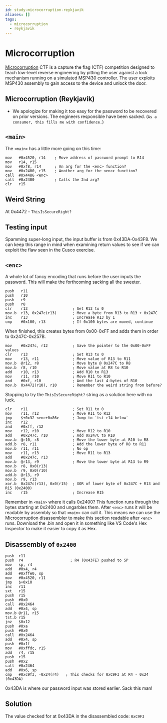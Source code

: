 ```yaml
---
id: study-microcorruption-reykjavik
aliases: []
tags:
  - microcorruption
  - reykjavik
---
```


# Microcorruption

[Microcorruption](https://www.microcorruption.com) CTF is a capture the flag (CTF) competition designed to teach low-level reverse engineering by pitting the user against a lock mechanism running on a simulated MSP430 controller. The user exploits MSP430 assembly to gain access to the device and unlock the door.

## Microcorruption (Reykjavik)

- We apologize for making it too easy for the password to be recovered on prior versions. The engineers responsible have been sacked. (`As a consumer, this fills me with confidence.`)

## `<main>`

The `<main>` has a little more going on this time:

```assembly
mov   #0x4520, r14    ; Move address of password prompt to R14
mov   r14, r15
mov   #0xf8, r14      ; An arg for the <enc> function?
mov   #0x2400, r15    ; Another arg for the <enc> function?
call  #0x4486 <enc>
call  #0x2400         ; Calls the 2nd arg?
clr   r15
```

## Weird String

At 0x4472 - `ThisIsSecureRight?`

## Testing input

Spamming super-long input, the input buffer is from 0x43DA-0x43F8. We can keep this range in mind when examining return values to see if we can exploit the flaw seen in the Cusco exercise.

## `<enc>`

A whole lot of fancy encoding that runs before the user inputs the password. This will make the forthcoming sacking all the sweeter.

```assembly
push   r11
push   r10
push   r9
push   r8
clr    r13                    ; Set R13 to 0
mov.b  r13, 0x247c(r13)       ; Move a byte from R13 to R13 + 0x247C
inc    r13                    ; Increase R13 by 1
cmp    #0x100, r13            ; If 0x100 bytes are moved, continue
```

When finished, this creates bytes from 0x00-0xFF and adds them in order to 0x247C-0x257B.

```assembly
mov    #0x247c, r12           ; Save the pointer to the 0x00-0xFF values
clr    r13                    ; Set R13 to 0
mov    r13, r11               ; Move value of R13 to R11
mov.b  @r12, r8               ; Move byte @ 0x247C to R8
mov.b  r8, r10                ; Move value at R8 to R10
add    r10, r13               ; Add R10 to R13
mov    r11, r10               ; Move R11 to R10
and    #0xf, r10              ; And the last 4-bytes of R10
mov.b  0x4472(r10), r10       ; Remember the weird string from before?
```

Stopping to try the `ThisIsSecureRight?` string as a solution here with no luck.

```assembly
clr    r11                    ; Set R11 to 0
mov    r11, r12               ; Move R11 to R12
jmp    $+0x32 <enc+0x86>      ; Jump to `tst r14 below`
inc    r12
and    #0xff, r12
mov    r12, r10               ; Move R12 to R10
add    #0x247c, r10           ; Add 0x247C to R10
mov.b  @r10, r8               ; Move the lower byte at R10 to R8
add.b  r8, r11                ; Add the lower byte of R8 to R11
mov.b  r11, r11               ; No op
mov    r11, r13               ; Move R11 to R13
add    #0x247c, r13
mov.b  @r13, r9               ; Move the lower byte at R13 to R9
mov.b  r8, 0x0(r13)
mov.b  r9, 0x0(r10)
add.b  @r13, r9
mov.b  r9, r13
xor.b  0x247c(r13), 0x0(r15)  ; XOR of lower byte of 0x247C + R13 and R15 (0x2400)
inc    r15                    ; Increase R15
```

Remember in `<main>` where it calls 0x2400? This function runs through the bytes starting at 0x2400 and ungarbles them. After `<enc>` runs it will be readable by assembly so that `<main>` can call it. This means we can use the Microcorruption disassembler to make this section readable after `<enc>` runs. Download the .bin and open it in something like VS Code's Hex Inspector to make it easier to copy it as Hex.

## Disassembly of `0x2400`

```assembly
push  r11
push  r4                     ; R4 (0x43FE) pushed to SP
mov   sp, r4
add   #0x4, r4
add   #0xffe0, sp
mov   #0x4520, r11
jmp   $+0x10
inc   r11
sxt   r15
push  r15
push  #0x0
call  #0x2464
add   #0x4, sp
mov.b @r11, r15
tst.b r15
jnz   $0x12
push  #0xa
push  #0x0
call  #0x2464
add   #0x4, sp
push  #0x1f
mov   #0xffdc, r15
add   r4, r15
push  r15
push  #0x2
call  #0x2464
add   #0x6, sp
cmp   #0xc9f3, -0x24(r4)   ; This checks for 0xC9F3 at R4 - 0x24 (0x43DA)
```

0x43DA is where our password input was stored earlier. Sack this man!

## Solution

The value checked for at 0x43DA in the disassembled code: `0xC9F3`
